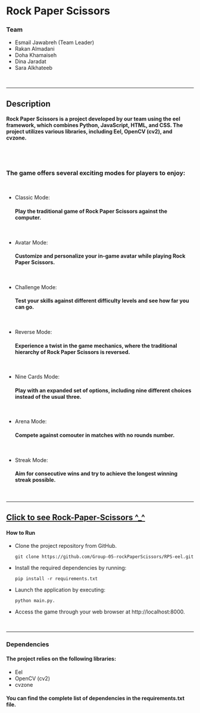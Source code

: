 # Rock Paper Scissors

### Team
- Esmail Jawabreh (Team Leader)
- Rakan Almadani
- Doha Khamaiseh
- Dina Jaradat
- Sara Alkhateeb

<br>

---

## Description
#### Rock Paper Scissors is a project developed by our team using the eel framework, which combines Python, JavaScript, HTML, and CSS. The project utilizes various libraries, including Eel, OpenCV (cv2), and cvzone.

<br>
<br>

### The game offers several exciting modes for players to enjoy:
<br>

- Classic Mode: 
    #### Play the traditional game of Rock Paper Scissors against the computer.
<br>

- Avatar Mode: 
    #### Customize and personalize your in-game avatar while playing Rock Paper Scissors.
<br>

- Challenge Mode: 
    #### Test your skills against different difficulty levels and see how far you can go.
<br>

- Reverse Mode: 
    #### Experience a twist in the game mechanics, where the traditional hierarchy of Rock Paper Scissors is reversed.
<br>

- Nine Cards Mode: 
    #### Play with an expanded set of options, including nine different choices instead of the usual three.

<br>

- Arena Mode: 
    #### Compete against comouter in matches with no rounds number.
<br>

- Streak Mode: 
    #### Aim for consecutive wins and try to achieve the longest winning streak possible. 

<br>

--- 

## [Click to see Rock-Paper-Scissors ^_^](https://drive.google.com/file/d/1m5tlV4U7fJ2a6cCWkGSgAE0Kkr816Ear/view?usp=sharing)
#### How to Run

- Clone the project repository from GitHub.
    ```
    git clone https://github.com/Group-05-rockPaperScissors/RPS-eel.git 
    ```
- Install the required dependencies by running:
    ```
    pip install -r requirements.txt
    ```
- Launch the application by executing: 
    ```
    python main.py.
    ```
- Access the game through your web browser at http://localhost:8000.


<br>

--- 

### Dependencies
#### The project relies on the following libraries:

- Eel
- OpenCV (cv2)
- cvzone

#### You can find the complete list of dependencies in the requirements.txt file.
